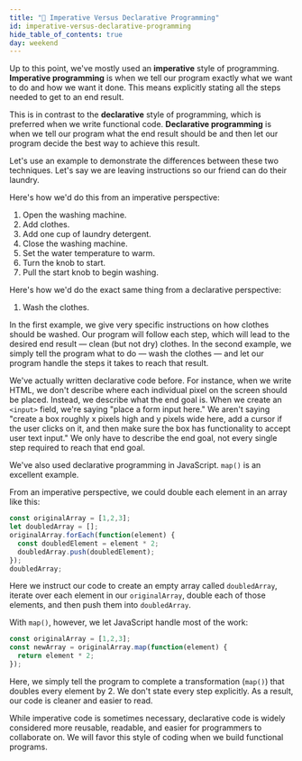 ```yaml
---
title: "📓 Imperative Versus Declarative Programming"
id: imperative-versus-declarative-programming
hide_table_of_contents: true
day: weekend
---
```


Up to this point, we've mostly used an **imperative** style of programming. **Imperative programming** is when we tell our program exactly what we want to do and how we want it done. This means explicitly stating all the steps needed to get to an end result.

This is in contrast to the **declarative** style of programming, which is preferred when we write functional code. **Declarative programming** is when we tell our program what the end result should be and then let our program decide the best way to achieve this result.

Let's use an example to demonstrate the differences between these two techniques. Let's say we are leaving instructions so our friend can do their laundry.

Here's how we'd do this from an imperative perspective:

1. Open the washing machine.
2. Add clothes.
3. Add one cup of laundry detergent.
4. Close the washing machine.
5. Set the water temperature to warm.
6. Turn the knob to start.
7. Pull the start knob to begin washing.

Here's how we'd do the exact same thing from a declarative perspective:

1. Wash the clothes.

In the first example, we give very specific instructions on how clothes should be washed. Our program will follow each step, which will lead to the desired end result — clean (but not dry) clothes. In the second example, we simply tell the program what to do — wash the clothes — and let our program handle the steps it takes to reach that result.

We've actually written declarative code before. For instance, when we write HTML, we don't describe where each individual pixel on the screen should be placed. Instead, we describe what the end goal is. When we create an `<input>` field, we're saying "place a form input here." We aren't saying "create a box roughly x pixels high and y pixels wide here, add a cursor if the user clicks on it, and then make sure the box has functionality to accept user text input." We only have to describe the end goal, not every single step required to reach that end goal.

We've also used declarative programming in JavaScript. `map()` is an excellent example.

From an imperative perspective, we could double each element in an array like this:

```js
const originalArray = [1,2,3];
let doubledArray = [];
originalArray.forEach(function(element) {
  const doubledElement = element * 2;
  doubledArray.push(doubledElement);
});
doubledArray;
```

Here we instruct our code to create an empty array called `doubledArray`, iterate over each element in our `originalArray`, double each of those elements, and then push them into `doubledArray`.

With `map()`, however, we let JavaScript handle most of the work:

```js
const originalArray = [1,2,3];
const newArray = originalArray.map(function(element) {
  return element * 2;
});
```

Here, we simply tell the program to complete a transformation (`map()`) that doubles every element by 2. We don't state every step explicitly. As a result, our code is cleaner and easier to read.

While imperative code is sometimes necessary, declarative code is widely considered more reusable, readable, and easier for programmers to collaborate on. We will favor this style of coding when we build functional programs.
